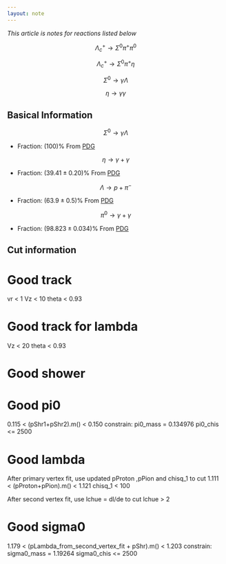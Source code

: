 ```yaml
---
layout: note
---
```


*This article is notes for reactions listed below*

$$ \Lambda_c^+ \rightarrow \Sigma^0 \pi^+ \pi^0$$

$$ \Lambda_c^+ \rightarrow \Sigma^0 \pi^+ \eta $$

$$\Sigma^0 \rightarrow \gamma \Lambda$$

$$\eta \rightarrow \gamma \gamma$$

## Basical Information

$$\Sigma^0 \rightarrow \gamma \Lambda$$
* Fraction: $(100)\%$ From [PDG](http://pdglive.lbl.gov/Particle.action?init=0&node=S021&home=BXXX025)


$$\eta \rightarrow \gamma + \gamma$$
* Fraction: $(39.41 \pm 0.20)\%$ From [PDG](http://pdglive.lbl.gov/Particle.action?init=0&node=S014&home=MXXX005#decayclump_N)


$$\Lambda \rightarrow p + \pi^-$$
* Fraction: $(63.9 \pm 0.5)\%$ From [PDG](http://pdglive.lbl.gov/Particle.action?init=0&node=S018&home=BXXX020)


$$\pi^0 \rightarrow \gamma + \gamma$$
* Fraction: $(98.823 \pm 0.034)\%$ From [PDG](http://pdglive.lbl.gov/Particle.action?init=0&node=S009&home=MXXX005)

## Cut information
# Good track
vr < 1  Vz < 10  theta < 0.93

# Good track for lambda
Vz < 20 theta < 0.93


# Good shower


# Good pi0
0.115 < (pShr1+pShr2).m() < 0.150
constrain: pi0_mass = 0.134976
pi0_chis <= 2500


# Good lambda
After primary vertex fit, use updated pProton ,pPion and chisq_1 to cut
1.111 < (pProton+pPion).m() < 1.121
chisq_1 < 100

After second vertex fit, use lchue = dl/de to cut
lchue > 2


# Good sigma0
1.179 < (pLambda_from_second_vertex_fit + pShr).m() < 1.203
constrain: sigma0_mass = 1.19264
sigma0_chis <= 2500


